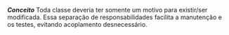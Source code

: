 ***Conceito***
	Toda classe deveria ter somente um motivo para existir/ser modificada. Essa separação de responsabilidades facilita a manutenção e os testes, evitando acoplamento desnecessário.